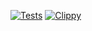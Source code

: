 [![Tests](https://github.com/gugabgta/cagada-finder/actions/workflows/tests.yml/badge.svg)](https://github.com/gugabgta/cagada-finder/actions/workflows/tests.yml)
[![Clippy](https://github.com/gugabgta/cagada-finder/actions/workflows/clippy.yml/badge.svg)](https://github.com/gugabgta/cagada-finder/actions/workflows/clippy.yml)
